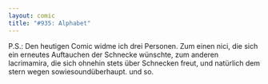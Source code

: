 ```yaml
---
layout: comic
title: "#935: Alphabet"
---
```


P.S.: 
Den heutigen Comic widme ich drei Personen. Zum einen nici, die sich ein erneutes Auftauchen der Schnecke wünschte, zum anderen lacrimamira, die sich ohnehin stets über Schnecken freut, und natürlich dem stern wegen sowiesoundüberhaupt.
und so.
